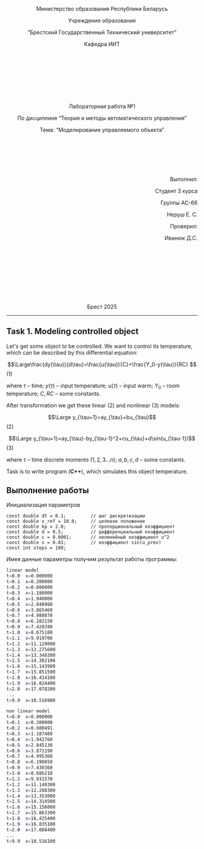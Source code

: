 <p align="center"> Министерство образования Республики Беларусь</p>
<p align="center">Учреждение образования</p>
<p align="center">“Брестский Государственный Технический университет”</p>
<p align="center">Кафедра ИИТ</p>
<br><br><br><br><br><br><br>
<p align="center">Лабораторная работа №1</p>
<p align="center">По дисциплине “Теория и методы автоматического управления”</p>
<p align="center">Тема: “Моделирование управляемого объекта”</p>
<br><br><br><br><br>
<p align="right">Выполнил:</p>
<p align="right">Студент 3 курса</p>
<p align="right">Группы АС-66</p>
<p align="right">Неруш Е. С.</p>
<p align="right">Проверил:</p>
<p align="right">Иванюк Д.С.</p>
<br><br><br><br><br><br><br><br>
<p align="center">Брест 2025</p>

---
## Task 1. Modeling controlled object
Let's get some object to be controlled. We want to control its temperature, which can be described by this differential equation:

$$\Large\frac{dy(\tau)}{d\tau}=\frac{u(\tau)}{C}+\frac{Y_0-y(\tau)}{RC} $$ (1)

where $\tau$ – time; $y(\tau)$ – input temperature; $u(\tau)$ – input warm; $Y_0$ – room temperature; $C,RC$ – some constants.

After transformation we get these linear (2) and nonlinear (3) models:

$$\Large y_{\tau+1}=ay_{\tau}+bu_{\tau}$$ (2)

$$\Large y_{\tau+1}=ay_{\tau}-by_{\tau-1}^2+cu_{\tau}+d\sin(u_{\tau-1})$$ (3)

where $\tau$ – time discrete moments ($1,2,3{\dots}n$); $a,b,c,d$ – some constants.

Task is to write program (**С++**), which simulates this object temperature.

## Выполнение работы
Инициализация параметров  
```
const double dt = 0.1;         // шаг дискретизации  
const double x_ref = 10.0;     // целевое положение  
const double kp = 2.0;         // пропорциональный коэффициент  
const double d = 0.5;          // дифференциальный коэффициент  
const double c = 0.0001;       // нелинейный коэффициент u^2  
const double s = 0.01;         // коэффициент sin(u_prev)  
const int steps = 100;
```
Имея данные параметры получим результат работы программы:
```bash
linear model
t=0.0  x=0.000000
t=0.1  x=0.200000
t=0.2  x=0.600000
t=0.3  x=1.186000
t=0.4  x=1.940000
t=0.5  x=2.840980
t=0.6  x=3.865460
t=0.7  x=4.988070
t=0.8  x=6.182150
t=0.9  x=7.420340
t=1.0  x=8.675180
t=1.1  x=9.919700
t=1.2  x=11.128000
t=1.3  x=12.275600
t=1.4  x=13.340300
t=1.5  x=14.302100
t=1.6  x=15.143900
t=1.7  x=15.851500
t=1.8  x=16.414100
t=1.9  x=16.824400
t=2.0  x=17.078200
...
t=9.9  x=10.516900

non linear model
t=0.0  x=0.000000
t=0.1  x=0.200000
t=0.2  x=0.600491
t=0.3  x=1.187480
t=0.4  x=1.942760
t=0.5  x=2.845130
t=0.6  x=3.871190
t=0.7  x=4.995360
t=0.8  x=6.190850
t=0.9  x=7.430360
t=1.0  x=8.686210
t=1.1  x=9.931570
t=1.2  x=11.140300
t=1.3  x=12.288300
t=1.4  x=13.353000
t=1.5  x=14.314500
t=1.6  x=15.156000
t=1.7  x=15.863300
t=1.8  x=16.425400
t=1.9  x=16.835100
t=2.0  x=17.088400
...
t=9.9  x=10.516100
